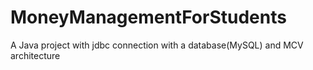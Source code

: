 # MoneyManagementForStudents
A Java project with jdbc connection with a database(MySQL) and MCV architecture
